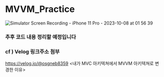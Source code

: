 # MVVM_Practice


![Simulator Screen Recording - iPhone 11 Pro - 2023-10-08 at 01 56 39](https://github.com/GodSamble/MVVM_Practice/assets/105866831/992b2ec4-aff9-4a4e-b364-527723acbcc1)

### 추후 코드 내용 정리할 예정입니다



### cf ) Velog 링크주소 첨부

https://velog.io/@osgneb8359
<내가 MVC 아키텍쳐에서 MVVM 아키텍쳐로 변경한 이유>
